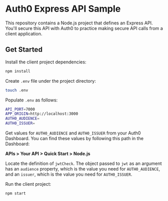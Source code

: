 # Auth0 Express API Sample

This repository contains a Node.js project that defines an Express API. You'll secure this API with Auth0 to practice making secure API calls from a client application.

## Get Started

Install the client project dependencies:

```bash
npm install
```

Create `.env` file under the project directory:

```bash
touch .env
```

Populate `.env` as follows:

```bash
API_PORT=7000
APP_ORIGIN=http://localhost:3000
AUTH0_AUDIENCE=
AUTH0_ISSUER=
```

Get values for `AUTH0_AUDIENCE` and `AUTH0_ISSUER` from your Auth0 Dashboard. You can find these values by following this path in the Dashboard:

**APIs > Your API > Quick Start > Node.js**

Locate the definition of `jwtCheck`. The object passed to `jwt` as an argument has an `audience` property, which is the value you need for `AUTH0_AUDIENCE`, and an `issuer`, which is the value you need for `AUTH0_ISSUER`.

Run the client project:

```bash
npm start
```